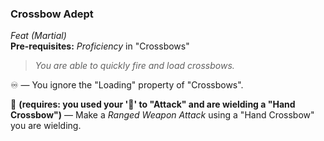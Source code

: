 ### Crossbow Adept
*Feat (Martial)*  
**Pre-requisites:** *Proficiency* in "Crossbows"  

> *You are able to quickly fire and load crossbows.*

♾️ — You ignore the "Loading" property of "Crossbows".

🔷 **(requires: you used your '🔷' to "Attack" and are wielding a "Hand Crossbow")** — Make a *Ranged Weapon Attack* using a "Hand Crossbow" you are wielding.
